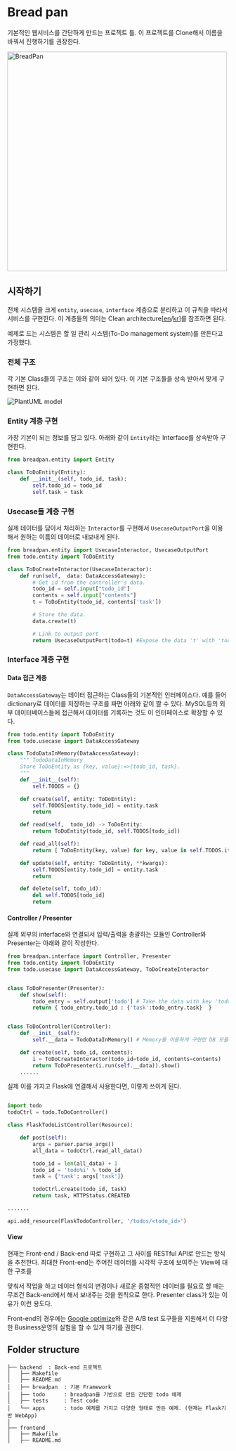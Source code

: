 Bread pan
========

기본적인 웹서비스를 간단하게 만드는 프로젝트 틀. 이 프로젝트를 Clone해서 이름을 바꿔서 진행하기를 권장한다. 

<img src="https://encrypted-tbn0.gstatic.com/images?q=tbn:ANd9GcQf-dHcXXifrSmL6RBJG5hdggKjvlcko0Or4IZW2j-myy2kTUbD&s" width="500px" title="Bread pan" alt="BreadPan"/>



시작하기
-----
전체 시스템을 크게 ```entity```, ```usecase```, ```interface``` 계층으로 분리하고 이 규칙을 따라서 서비스를 구현한다. 이 계층들의 의미는 Clean architecture[[en](https://blog.cleancoder.com/uncle-bob/2012/08/13/the-clean-architecture.html)/[kr](https://blog.coderifleman.com/2017/12/18/the-clean-architecture/)]를 참조하면 된다.


예제로 드는 시스템은 할 일 관리 시스템(To-Do management system)를 만든다고 가정했다.

### 전체 구조

각 기본 Class들의 구조는 이와 같이 되어 있다. 이 기본 구조들을 상속 받아서 맞게 구현하면 된다.

![PlantUML model](http://www.plantuml.com/plantuml/svg/TP1DJiGm38NtEKKka9oWYWRnWrZDR5Ymz6GCgaYJodPKLT2xGqXH1SrqryzFN_nyO06IF0Jb0p3hbvJfECKx43W38w-u_DzuZyoF83Z1hDG8_XtUK9y9uJ92j1YbbrbttGF1WCxf3wM_l_kAhNKDozBmP4OFZ7z4FwRdEdYAOvPJ8j6TjQl-olpJc8qA4dX9LB9xgernl_IOPLMqi-qo9RkdTOdTMPlD-_B2AtZyTyGJ8MEPLLbhoziKXL88M9ThbDuYjUicLOiwOBpa8Nm1)


[//]: # ( ```plantuml                                           )
[//]: # (@startuml                                              )
[//]: # (    class YourOwnDatabases                             )
[//]: # (    class DataAccessGateway                            )
[//]: # (                                                       )
[//]: # (    package breadpan.entity <<Frame>> {                )
[//]: # (        Entity ..> DataAccessGateway                   )
[//]: # (    }                                                  )
[//]: # (                                                       )
[//]: # (    package breadpan.usecase <<Frame>> {               )
[//]: # (                                                       )
[//]: # (        UsecaseInputPort <.. Entity                    )
[//]: # (        UsecaseInputPort <|-- UsecaseInteractor        )
[//]: # (        UsecaseInteractor --> UsecaseOutputPort        )
[//]: # (        UsecaseInteractor ..> DataAccessGateway        )
[//]: # (        DataAccessGateway <|-- YourOwnDatabases        )
[//]: # (                                                       )
[//]: # (    }                                                  )
[//]: # (                                                       )
[//]: # (    package breadpan.interface <<Frame>> {             )
[//]: # (      Presenter <|-- UsecaseOutputPort                 )
[//]: # (      Controller ..> UsecaseInteractor                 )
[//]: # (      Controller --> Presenter                         )
[//]: # (    }                                                  )
[//]: # (    @enduml                                            )
[//]: # ( ```                                                   ) 



### Entity 계층 구현 

가장 기본이 되는 정보를 담고 있다. 아래와 같이 `Entity`라는 Interface를 상속받아 구현한다.  
```python
from breadpan.entity import Entity

class ToDoEntity(Entity):
    def __init__(self, todo_id, task):
        self.todo_id = todo_id
        self.task = task
```

### Usecase들 계층 구현 

실제 데이터를 담아서 처리하는 `Interactor`를 구현해서 `UsecaseOutputPort`을 이용해서 원하는 이름의 데이터로 내보내게 된다.  

```python
from breadpan.entity import UsecaseInteractor, UsecaseOutputPort
from todo.entity import ToDoEntity

class ToDoCreateInteractor(UsecaseInteractor):
    def run(self,  data: DataAccessGateway):
        # Get id from the controller's data.
        todo_id = self.input["todo_id"]
        contents = self.input["contents"]
        t = ToDoEntity(todo_id, contents['task'])

        # Store the data. 
        data.create(t)

        # Link to output port
        return UsecaseOutputPort(todo=t) #Expose the data 't' with 'todo' as key.
```


### Interface 계층 구현 

#### Data 접근 계층 
`DataAccessGateway`는 데이터 접근하는 Class들의 기본적인 인터페이스다. 예를 들어 dictionary로 데이터를 저장하는 구조를 짜면 아래와 같이 짤 수 있다. MySQL등의 외부 데이터베이스들에 접근해서 데이터를 기록하는 것도 이 인터페이스로 확장할 수 있다.  

```python
from todo.entity import ToDoEntity
from todo.usecase import DataAccessGateway

class TodoDataInMemory(DataAccessGateway):
    """ TodoDataInMemory
    Store ToDoEntity as {key, value}:=>{todo_id, task}.
    """
    def __init__(self):
        self.TODOS = {}

    def create(self, entity: ToDoEntity):
        self.TODOS[entity.todo_id] = entity.task
        return

    def read(self,  todo_id) -> ToDoEntity:
        return ToDoEntity(todo_id, self.TODOS[todo_id])

    def read_all(self):
        return [ ToDoEntity(key, value) for key, value in self.TODOS.items() ]

    def update(self, entity: ToDoEntity, **kwargs):
        self.TODOS[entity.todo_id] = entity.task
        return

    def delete(self, todo_id):
        del self.TODOS[todo_id]
        return
```


#### Controller / Presenter

실제 외부의 interface와 연결되서 입력/출력을 총괄하는 모듈인 Controller와 Presenter는 아래와 같이 작성한다. 

```python
from breadpan.interface import Controller, Presenter
from todo.entity import ToDoEntity
from todo.usecase import DataAccessGateway, ToDoCreateInteractor


class ToDoPresenter(Presenter):
    def show(self):
        todo_entry = self.output['todo'] # Take the data with key 'todo' TodoController exposed.
        return { todo_entry.todo_id : {'task':todo_entry.task}  }


class ToDoController(Controller):
    def __init__(self):
        self.__data = TodoDataInMemory() # Memory를 이용하게 구현한 DB 모듈.

    def create(self, todo_id, contents):
        i = ToDoCreateInteractor(todo_id=todo_id, contents=contents)
        return ToDoPresenter(i.run(self.__data)).show()
    ......

```

실제 이를 가지고 Flask에 연결해서 사용한다면, 이렇게 쓰이게 된다.

```python

import todo
todoCtrl = todo.ToDoController()

class FlaskTodoListController(Resource):

    def post(self):
        args = parser.parse_args()
        all_data = todoCtrl.read_all_data()

        todo_id = len(all_data) + 1
        todo_id = 'todo%i' % todo_id
        task = {'task': args['task']} 

        todoCtrl.create(todo_id, task)
        return task, HTTPStatus.CREATED

.......

api.add_resource(FlaskTodoController, '/todos/<todo_id>')
```


#### View

현재는 Front-end / Back-end 따로 구현하고 그 사이를 RESTful API로 만드는 방식을 추천한다. 최대한 Front-end는 주어진 데이터를 시각적 구조에 보여주는 View에 대한 구조를 

맞춰서 작업을 하고 데이터 형식의 변경이나 새로운 종합적인 데이터를 필요로 할 때는 무조건 Back-end에서 해서 보내주는 것을 원칙으로 한다. Presenter class가 있는 이유가 이런 용도다. 

Front-end의 경우에는 [Google optimize](https://optimize.google.com/)와 같은 A/B test 도구들을 지원해서 더 다양한 Business운영의 실험을 할 수 있게 하기를 권한다.


Folder structure
-------


```
├── backend  : Back-end 프로젝트
│   ├── Makefile
│   ├── README.md
│   ├── breadpan  : 기본 Framework
│   ├── todo      : breadpan을 기반으로 만든 간단한 todo 예제
│   ├── tests     : Test code
│   └── apps      : todo 예제를 가지고 다양한 형태로 만든 예제. (현재는 Flask기반 WebApp)
│  
├── frontend
│   ├── Makefile
│   ├── README.md

```